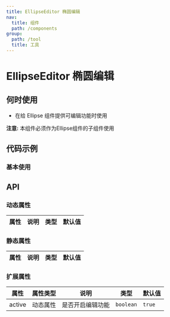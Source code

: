 ```yaml
---
title: EllipseEditor 椭圆编辑
nav:
  title: 组件
  path: /components
group:
  path: /tool
  title: 工具
---
```


# EllipseEditor 椭圆编辑

## 何时使用

- 在给 Ellipse 组件提供可编辑功能时使用

**注意:** 本组件必须作为Ellipse组件的子组件使用

## 代码示例

### 基本使用

<code src="./demo/demo-01.tsx"></code>

## API

### 动态属性

| 属性 |说明|类型|默认值|
|-----|----|----|----|

### 静态属性

| 属性 |说明|类型|默认值|
|-----|----|----|----|

### 扩展属性

| 属性 | 属性类型 |说明|类型|默认值|
|-----|----|----|----|----|
|active| 动态属性 | 是否开启编辑功能 | `boolean` | `true` |

